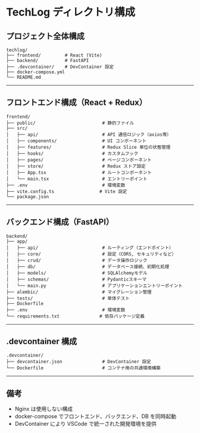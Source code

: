 # TechLog ディレクトリ構成

## プロジェクト全体構成

```
techlog/
├── frontend/         # React (Vite)
├── backend/          # FastAPI
├── .devcontainer/    # DevContainer 設定
├── docker-compose.yml
└── README.md
```

---

## フロントエンド構成（React + Redux）

```
frontend/
├── public/                         # 静的ファイル
├── src/
│   ├── api/                        # API 通信ロジック（axios等）
│   ├── components/                 # UI コンポーネント
│   ├── features/                   # Redux Slice 単位の状態管理
│   ├── hooks/                      # カスタムフック
│   ├── pages/                      # ページコンポーネント
│   ├── store/                      # Redux ストア設定
│   ├── App.tsx                     # ルートコンポーネント
│   └── main.tsx                    # エントリーポイント
├── .env                            # 環境変数
├── vite.config.ts                 # Vite 設定
└── package.json
```

---

## バックエンド構成（FastAPI）

```
backend/
├── app/
│   ├── api/                        # ルーティング（エンドポイント）
│   ├── core/                       # 設定（CORS, セキュリティなど）
│   ├── crud/                       # データ操作ロジック
│   ├── db/                         # データベース接続、初期化処理
│   ├── models/                     # SQLAlchemyモデル
│   ├── schemas/                    # Pydanticスキーマ
│   └── main.py                     # アプリケーションエントリーポイント
├── alembic/                        # マイグレーション管理
├── tests/                          # 単体テスト
├── Dockerfile
├── .env                            # 環境変数
└── requirements.txt               # 依存パッケージ定義
```

---

## .devcontainer 構成

```
.devcontainer/
├── devcontainer.json               # DevContainer 設定
└── Dockerfile                      # コンテナ用の共通環境構築
```

---

## 備考

- Nginx は使用しない構成
- docker-compose でフロントエンド、バックエンド、DB を同時起動
- DevContainer により VSCode で統一された開発環境を提供
